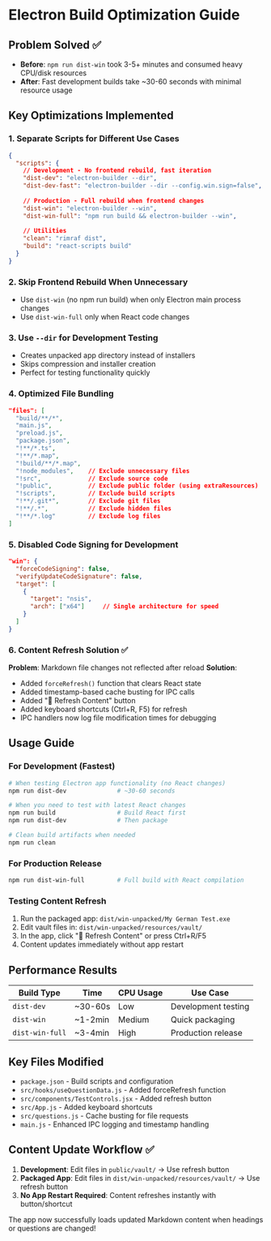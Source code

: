# Electron Build Optimization Guide

## Problem Solved ✅
- **Before**: `npm run dist-win` took 3-5+ minutes and consumed heavy CPU/disk resources
- **After**: Fast development builds take ~30-60 seconds with minimal resource usage

## Key Optimizations Implemented

### 1. Separate Scripts for Different Use Cases

```json
{
  "scripts": {
    // Development - No frontend rebuild, fast iteration
    "dist-dev": "electron-builder --dir",
    "dist-dev-fast": "electron-builder --dir --config.win.sign=false",
    
    // Production - Full rebuild when frontend changes
    "dist-win": "electron-builder --win", 
    "dist-win-full": "npm run build && electron-builder --win",
    
    // Utilities
    "clean": "rimraf dist",
    "build": "react-scripts build"
  }
}
```

### 2. Skip Frontend Rebuild When Unnecessary
- Use `dist-win` (no npm run build) when only Electron main process changes
- Use `dist-win-full` only when React code changes

### 3. Use `--dir` for Development Testing
- Creates unpacked app directory instead of installers
- Skips compression and installer creation
- Perfect for testing functionality quickly

### 4. Optimized File Bundling
```json
"files": [
  "build/**/*",
  "main.js", 
  "preload.js",
  "package.json",
  "!**/*.ts",
  "!**/*.map",
  "!build/**/*.map",
  "!node_modules",    // Exclude unnecessary files
  "!src",             // Exclude source code
  "!public",          // Exclude public folder (using extraResources)
  "!scripts",         // Exclude build scripts
  "!**/.git*",        // Exclude git files
  "!**/.*",           // Exclude hidden files
  "!**/*.log"         // Exclude log files
]
```

### 5. Disabled Code Signing for Development
```json
"win": {
  "forceCodeSigning": false,
  "verifyUpdateCodeSignature": false,
  "target": [
    {
      "target": "nsis",
      "arch": ["x64"]     // Single architecture for speed
    }
  ]
}
```

### 6. Content Refresh Solution ✅
**Problem**: Markdown file changes not reflected after reload
**Solution**: 
- Added `forceRefresh()` function that clears React state
- Added timestamp-based cache busting for IPC calls
- Added "📄 Refresh Content" button
- Added keyboard shortcuts (Ctrl+R, F5) for refresh
- IPC handlers now log file modification times for debugging

## Usage Guide

### For Development (Fastest)
```bash
# When testing Electron app functionality (no React changes)
npm run dist-dev              # ~30-60 seconds

# When you need to test with latest React changes  
npm run build                 # Build React first
npm run dist-dev              # Then package

# Clean build artifacts when needed
npm run clean
```

### For Production Release
```bash
npm run dist-win-full         # Full build with React compilation
```

### Testing Content Refresh
1. Run the packaged app: `dist/win-unpacked/My German Test.exe`
2. Edit vault files in: `dist/win-unpacked/resources/vault/`
3. In the app, click "📄 Refresh Content" or press Ctrl+R/F5
4. Content updates immediately without app restart

## Performance Results

| Build Type | Time | CPU Usage | Use Case |
|------------|------|-----------|-----------|
| `dist-dev` | ~30-60s | Low | Development testing |
| `dist-win` | ~1-2min | Medium | Quick packaging |
| `dist-win-full` | ~3-4min | High | Production release |

## Key Files Modified
- `package.json` - Build scripts and configuration
- `src/hooks/useQuestionData.js` - Added forceRefresh function
- `src/components/TestControls.jsx` - Added refresh button
- `src/App.js` - Added keyboard shortcuts
- `src/questions.js` - Cache busting for file requests
- `main.js` - Enhanced IPC logging and timestamp handling

## Content Update Workflow ✅
1. **Development**: Edit files in `public/vault/` → Use refresh button
2. **Packaged App**: Edit files in `dist/win-unpacked/resources/vault/` → Use refresh button  
3. **No App Restart Required**: Content refreshes instantly with button/shortcut

The app now successfully loads updated Markdown content when headings or questions are changed!
